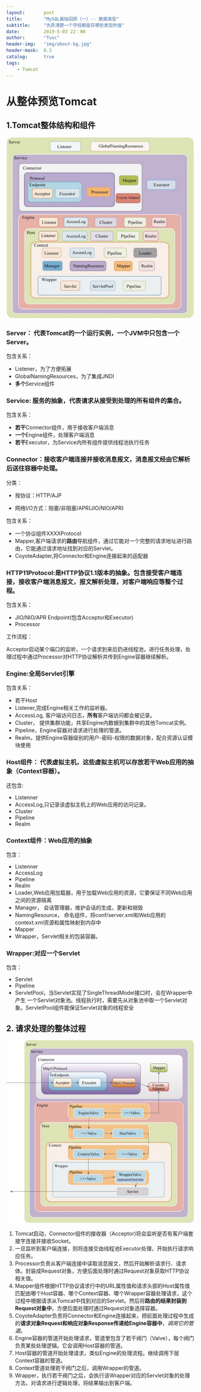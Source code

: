 ```yaml
---
layout:       post
title:        "MySQL基础回顾（一）-- 数据类型"
subtitle:     "先弄清楚一个字段都能存哪些类型的值"
date:         2019-5-03 22：00
author:       "Tuoc"
header-img:   "img/about-bg.jpg"
header-mask:  0.3
catalog:      true
tags:
    - Tomcat
---
```



# 从整体预览Tomcat

## 1.Tomcat整体结构和组件



![structure](/img/tomcat/structure.jpg)





### Server： 代表Tomcat的一个运行实例，一个JVM中只包含一个Server。

包含关系：

 - Listener，为了方便拓展
 - GlobalNamingResources，为了集成JNDI
 - **多个**Service组件

### Service: 服务的抽象，代表请求从接受到处理的**所有组件**的集合。

包含关系：

- **若干**Connector组件，用于接收客户端消息
- **一个**Engine组件，处理客户端消息
- **若干**Executor，为Service内所有组件提供线程池执行任务

### Connector：接收客户端连接并接收消息报文，消息报文经由它解析后送往容器中处理。

分类：

 - 按协议：HTTP/AJP

 - 网络I/O方式：阻塞/非阻塞/APR(JIO/NIO/APR)

   

包含关系：

 - 一个协议组件XXXXProtocol
 - Mapper,客户端请求的**路由**导航组件，通过它能对一个完整的请求地址进行路由，它能通过请求地址找到对应的Servlet。
 - CoyoteAdapter,将Connector和Engine连接起来的适配器

###  HTTP11Protocol:是HTTP协议1.1版本的抽象。包含接受客户端连接，接收客户端消息报文，报文解析处理，对客户端响应等整个过程。

包含关系：

- JIO/NIO/APR Endpoint(包含Acceptor和Executor)
- Processor

工作流程：

​	Acceptor启动某个端口的监听，一个请求到来后扔进线程池，进行任务处理，处理过程中通过Processor对HTTP协议解析并传到Engine容器继续解析。



### Engine:全局Servlet引擎

包含关系：

- 若干Host
- Listener,完成Engine相关工作的监听器。
- AccessLog, 客户端访问日志，**所有**客户端访问都会被记录。
- Cluster， 提供集群功能，共享Engine内数据到集群中的其他Tomcat实例。
- Pipeline，Engine容器对请求进行处理的管道。
- Realm，提供Engine容器级别的用户-密码-权限的数据对象，配合资源认证模块使用

### Host组件： 代表虚拟主机，这些虚拟主机可以存放若干Web应用的抽象（Context容器）。

还包含:

- Listenner
- AccessLog,只记录该虚拟主机上的Web应用的访问记录。
- Cluster
- Pipeline
- Realm

### Context组件：Web应用的抽象

包含：

- Listenner
- AccessLog
- Pipeline
- Realm
- Loader,Web应用加载器，用于加载Web应用的资源，它要保证不同Web应用之间的资源隔离
- Manager， 会话管理器，维护会话的生成，更新和销毁
- NamingResource， 命名组件，将conf/server.xml和Web应用的context.xml资源和属性映射到内存中
- Mapper
- Wrapper，Servlet相关的包装容器。

### Wrapper:对应一个Servlet



包含：

- Servlet
- Pipeline
- ServletPool，当Servlet实现了SingleThreadModel接口时，会在Wrapper中产生 一个Servlet对象池。线程执行时，需要先从对象池中取一个Servlet对象。ServletPool组件能保证Servlet对象的线程安全



## 2. 请求处理的整体过程




![routine](/img/tomcat/routine.jpg)



1. Tomcat启动，Connector组件的接收器（Acceptor)将会监听是否有客户端套接字连接并接收Socket。
2. 一旦监听到客户端连接，则将连接交由线程池Executor处理，开始执行请求响应任务。
3. Processor负责从客户端连接中读取消息报文，然后开始解析请求行、请求体。封装成Request对象，方便后面处理时通过Request对象获取HTTP协议相关值。
4. Mapper组件根据HTTP协议请求行中的URL属性值和请求头部的Host属性值匹配由哪个Host容器、哪个Context容器、哪个Wrapper容器处理请求，这个过程中根据请求从Tomcat中找到对应的Servlet。然后将**路由的结果封装到Request对象中**，方便后面处理时通过Request对象选择容器。
5. CoyoteAdapter负责将Connector和Engine连接起来，把前面处理过程中生成的**请求对象Request和响应对象Response传递给Engine容器中**，*调用它的管道*。
6. Engine容器的管道开始处理请求，管道里包含了若干阀门（Valve），每个阀门负责某些处理逻辑。它会调用Host容器的管道。
7. Host容器的管道开始处理请求，类似Engine的处理流程。继续调用下层Context容器的管道。
8. Context管道处理若干阀门之后，调用Wrapper的管道。
9. Wrapper，执行若干阀门之后，会执行该Wrapper对应的Servlet对象的处理方法，对请求进行逻辑处理，将结果输出到客户端。